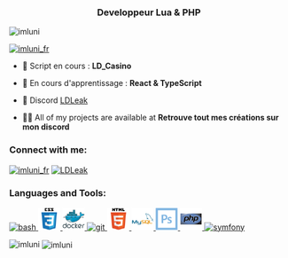 <h3 align="center">Developpeur Lua & PHP</h3>

<p align="left"> <img src="https://komarev.com/ghpvc/?username=imluni&label=Profile%20views&color=0e75b6&style=flat" alt="imluni" /> </p>

<p align="left"> <a href="https://twitter.com/imluni_fr" target="blank"><img src="https://img.shields.io/twitter/follow/imluni_fr?logo=twitter&style=for-the-badge" alt="imluni_fr" /></a> </p>

- 🔭 Script en cours : **LD_Casino**

- 🌱 En cours d'apprentissage : **React & TypeScript**

- 🤝 Discord [LDLeak](https://discord.gg/LDLeak)

- 👨‍💻 All of my projects are available at **Retrouve tout mes créations sur mon discord**

<h3 align="left">Connect with me:</h3>
<p align="left">
<a href="https://twitter.com/imluni_fr" target="blank"><img align="center" src="https://raw.githubusercontent.com/rahuldkjain/github-profile-readme-generator/master/src/images/icons/Social/twitter.svg" alt="imluni_fr" height="30" width="40" /></a>
<a href="https://discord.gg/LDLeak" target="blank"><img align="center" src="https://raw.githubusercontent.com/rahuldkjain/github-profile-readme-generator/master/src/images/icons/Social/discord.svg" alt="LDLeak" height="30" width="40" /></a>
</p>

<h3 align="left">Languages and Tools:</h3>
<p align="left"> <a href="https://www.gnu.org/software/bash/" target="_blank" rel="noreferrer"> <img src="https://www.vectorlogo.zone/logos/gnu_bash/gnu_bash-icon.svg" alt="bash" width="40" height="40"/> </a> <a href="https://www.w3schools.com/css/" target="_blank" rel="noreferrer"> <img src="https://raw.githubusercontent.com/devicons/devicon/master/icons/css3/css3-original-wordmark.svg" alt="css3" width="40" height="40"/> </a> <a href="https://www.docker.com/" target="_blank" rel="noreferrer"> <img src="https://raw.githubusercontent.com/devicons/devicon/master/icons/docker/docker-original-wordmark.svg" alt="docker" width="40" height="40"/> </a> <a href="https://git-scm.com/" target="_blank" rel="noreferrer"> <img src="https://www.vectorlogo.zone/logos/git-scm/git-scm-icon.svg" alt="git" width="40" height="40"/> </a> <a href="https://www.w3.org/html/" target="_blank" rel="noreferrer"> <img src="https://raw.githubusercontent.com/devicons/devicon/master/icons/html5/html5-original-wordmark.svg" alt="html5" width="40" height="40"/> </a> <a href="https://www.mysql.com/" target="_blank" rel="noreferrer"> <img src="https://raw.githubusercontent.com/devicons/devicon/master/icons/mysql/mysql-original-wordmark.svg" alt="mysql" width="40" height="40"/> </a> <a href="https://www.photoshop.com/en" target="_blank" rel="noreferrer"> <img src="https://raw.githubusercontent.com/devicons/devicon/master/icons/photoshop/photoshop-line.svg" alt="photoshop" width="40" height="40"/> </a> <a href="https://www.php.net" target="_blank" rel="noreferrer"> <img src="https://raw.githubusercontent.com/devicons/devicon/master/icons/php/php-original.svg" alt="php" width="40" height="40"/> </a> <a href="https://symfony.com" target="_blank" rel="noreferrer"> <img src="https://symfony.com/logos/symfony_black_03.svg" alt="symfony" width="40" height="40"/> </a> </p>

<p><img align="left" src="https://github-readme-stats.vercel.app/api/top-langs?username=imluni&show_icons=true&locale=en&layout=compact" alt="imluni" /></p>

<p>&nbsp;<img align="center" src="https://github-readme-stats.vercel.app/api?username=imluni&show_icons=true&locale=en" alt="imluni" /></p>
